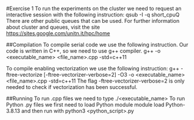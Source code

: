 #Exercise 1
To run the experiments on the cluster we need to request an interactive session with the following instruction:
    qsub -I -q short_cpuQ
There are other public queues that can be used. For further information about cluster and queues, visit the site 
  https://sites.google.com/unitn.it/hpc/home

##Compilation
To compile serial code we use the following instruction. Our code is written in C++, so we need to use g++ compiler.
  g++ -o <executable_name> <file_name>.cpp -std=c++11
  
To compile enabling vectorization we use the following instruction:
 g++ -ftree-vectorize [-ftree-vectorizer-verbose=2] -O3 -o <executable_name> <file_name>.cpp -std=c++11
The flag -ftree-vectorizer-verbose=2 is only needed to check if vectorization has been successful.

##Running
To run .cpp files we need to type
    ./<executable_name>
To run Python .py files we first need to load Python module
    module load Python-3.8.13
and then run with
    python3 <python_script>.py

